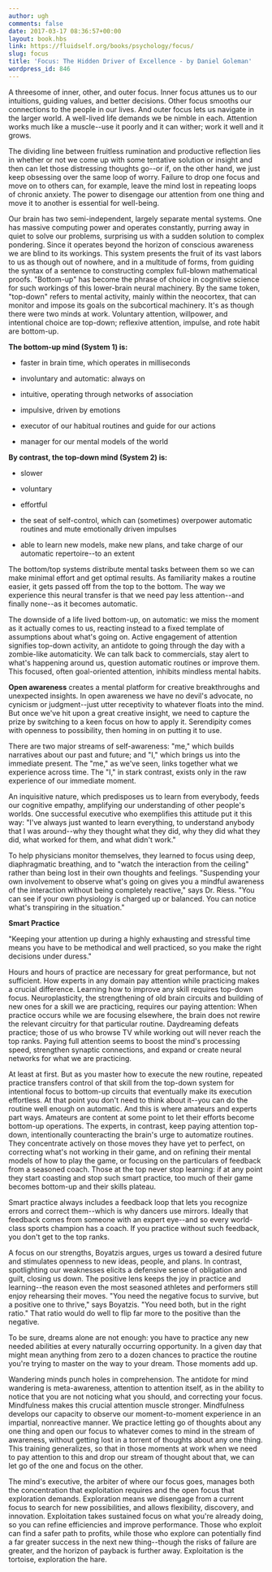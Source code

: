 ```yaml
---
author: ugh
comments: false
date: 2017-03-17 08:36:57+00:00
layout: book.hbs
link: https://fluidself.org/books/psychology/focus/
slug: focus
title: 'Focus: The Hidden Driver of Excellence - by Daniel Goleman'
wordpress_id: 846
---
```


A threesome of inner, other, and outer focus. Inner focus attunes us to our intuitions, guiding values, and better decisions. Other focus smooths our connections to the people in our lives. And outer focus lets us navigate in the larger world. A well-lived life demands we be nimble in each. Attention works much like a muscle--use it poorly and it can wither; work it well and it grows.

The dividing line between fruitless rumination and productive reflection lies in whether or not we come up with some tentative solution or insight and then can let those distressing thoughts go--or if, on the other hand, we just keep obsessing over the same loop of worry. Failure to drop one focus and move on to others can, for example, leave the mind lost in repeating loops of chronic anxiety. The power to disengage our attention from one thing and move it to another is essential for well-being.

Our brain has two semi-independent, largely separate mental systems. One has massive computing power and operates constantly, purring away in quiet to solve our problems, surprising us with a sudden solution to complex pondering. Since it operates beyond the horizon of conscious awareness we are blind to its workings. This system presents the fruit of its vast labors to us as though out of nowhere, and in a multitude of forms, from guiding the syntax of a sentence to constructing complex full-blown mathematical proofs. "Bottom-up" has become the phrase of choice in cognitive science for such workings of this lower-brain neural machinery. By the same token, "top-down" refers to mental activity, mainly within the neocortex, that can monitor and impose its goals on the subcortical machinery. It's as though there were two minds at work. Voluntary attention, willpower, and intentional choice are top-down; reflexive attention, impulse, and rote habit are bottom-up.

**The bottom-up mind (System 1) is:**

- faster in brain time, which operates in milliseconds

- involuntary and automatic: always on

- intuitive, operating through networks of association

- impulsive, driven by emotions

- executor of our habitual routines and guide for our actions

- manager for our mental models of the world

**By contrast, the top-down mind (System 2) is:**

- slower

- voluntary

- effortful

- the seat of self-control, which can (sometimes) overpower automatic routines and mute emotionally driven impulses

- able to learn new models, make new plans, and take charge of our automatic repertoire--to an extent

The bottom/top systems distribute mental tasks between them so we can make minimal effort and get optimal results. As familiarity makes a routine easier, it gets passed off from the top to the bottom. The way we experience this neural transfer is that we need pay less attention--and finally none--as it becomes automatic.

The downside of a life lived bottom-up, on automatic: we miss the moment as it actually comes to us, reacting instead to a fixed template of assumptions about what's going on. Active engagement of attention signifies top-down activity, an antidote to going through the day with a zombie-like automaticity. We can talk back to commercials, stay alert to what's happening around us, question automatic routines or improve them. This focused, often goal-oriented attention, inhibits mindless mental habits.

**Open awareness** creates a mental platform for creative breakthroughs and unexpected insights. In open awareness we have no devil's advocate, no cynicism or judgment--just utter receptivity to whatever floats into the mind. But once we've hit upon a great creative insight, we need to capture the prize by switching to a keen focus on how to apply it. Serendipity comes with openness to possibility, then homing in on putting it to use.

There are two major streams of self-awareness: "me," which builds narratives about our past and future; and "I," which brings us into the immediate present. The "me," as we've seen, links together what we experience across time. The "I," in stark contrast, exists only in the raw experience of our immediate moment.

An inquisitive nature, which predisposes us to learn from everybody, feeds our cognitive empathy, amplifying our understanding of other people's worlds. One successful executive who exemplifies this attitude put it this way: "I've always just wanted to learn everything, to understand anybody that I was around--why they thought what they did, why they did what they did, what worked for them, and what didn't work."

To help physicians monitor themselves, they learned to focus using deep, diaphragmatic breathing, and to "watch the interaction from the ceiling" rather than being lost in their own thoughts and feelings. "Suspending your own involvement to observe what's going on gives you a mindful awareness of the interaction without being completely reactive," says Dr. Riess. "You can see if your own physiology is charged up or balanced. You can notice what's transpiring in the situation."

**Smart Practice**

"Keeping your attention up during a highly exhausting and stressful time means you have to be methodical and well practiced, so you make the right decisions under duress."

Hours and hours of practice are necessary for great performance, but not sufficient. How experts in any domain pay attention while practicing makes a crucial difference. Learning how to improve any skill requires top-down focus. Neuroplasticity, the strengthening of old brain circuits and building of new ones for a skill we are practicing, requires our paying attention: When practice occurs while we are focusing elsewhere, the brain does not rewire the relevant circuitry for that particular routine. Daydreaming defeats practice; those of us who browse TV while working out will never reach the top ranks. Paying full attention seems to boost the mind's processing speed, strengthen synaptic connections, and expand or create neural networks for what we are practicing.

At least at first. But as you master how to execute the new routine, repeated practice transfers control of that skill from the top-down system for intentional focus to bottom-up circuits that eventually make its execution effortless. At that point you don't need to think about it--you can do the routine well enough on automatic. And this is where amateurs and experts part ways. Amateurs are content at some point to let their efforts become bottom-up operations. The experts, in contrast, keep paying attention top-down, intentionally counteracting the brain's urge to automatize routines. They concentrate actively on those moves they have yet to perfect, on correcting what's not working in their game, and on refining their mental models of how to play the game, or focusing on the particulars of feedback from a seasoned coach. Those at the top never stop learning: if at any point they start coasting and stop such smart practice, too much of their game becomes bottom-up and their skills plateau.

Smart practice always includes a feedback loop that lets you recognize errors and correct them--which is why dancers use mirrors. Ideally that feedback comes from someone with an expert eye--and so every world-class sports champion has a coach. If you practice without such feedback, you don't get to the top ranks.

A focus on our strengths, Boyatzis argues, urges us toward a desired future and stimulates openness to new ideas, people, and plans. In contrast, spotlighting our weaknesses elicits a defensive sense of obligation and guilt, closing us down. The positive lens keeps the joy in practice and learning--the reason even the most seasoned athletes and performers still enjoy rehearsing their moves. "You need the negative focus to survive, but a positive one to thrive," says Boyatzis. "You need both, but in the right ratio." That ratio would do well to flip far more to the positive than the negative.

To be sure, dreams alone are not enough: you have to practice any new needed abilities at every naturally occurring opportunity. In a given day that might mean anything from zero to a dozen chances to practice the routine you're trying to master on the way to your dream. Those moments add up.

Wandering minds punch holes in comprehension. The antidote for mind wandering is meta-awareness, attention to attention itself, as in the ability to notice that you are not noticing what you should, and correcting your focus. Mindfulness makes this crucial attention muscle stronger. Mindfulness develops our capacity to observe our moment-to-moment experience in an impartial, nonreactive manner. We practice letting go of thoughts about any one thing and open our focus to whatever comes to mind in the stream of awareness, without getting lost in a torrent of thoughts about any one thing. This training generalizes, so that in those moments at work when we need to pay attention to this and drop our stream of thought about that, we can let go of the one and focus on the other.

The mind's executive, the arbiter of where our focus goes, manages both the concentration that exploitation requires and the open focus that exploration demands. Exploration means we disengage from a current focus to search for new possibilities, and allows flexibility, discovery, and innovation. Exploitation takes sustained focus on what you're already doing, so you can refine efficiencies and improve performance. Those who exploit can find a safer path to profits, while those who explore can potentially find a far greater success in the next new thing--though the risks of failure are greater, and the horizon of payback is further away. Exploitation is the tortoise, exploration the hare.
